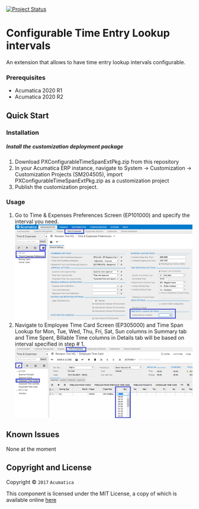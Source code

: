 [![Project Status](http://opensource.box.com/badges/active.svg)](http://opensource.box.com/badges)

Configurable Time Entry Lookup intervals 
==================================
An extension that allows to have time entry lookup intervals configurable.

### Prerequisites
* Acumatica 2020 R1
* Acumatica 2020 R2

Quick Start
-----------

### Installation

##### Install the customization deployment package
1. Download PXConfigurableTimeSpanExtPkg.zip from this repository
2. In your Acumatica ERP instance, navigate to System -> Customization -> Customization Projects (SM204505), import PXConfigurableTimeSpanExtPkg.zip as a customization project
3. Publish the customization project.

### Usage

1. Go to Time & Expenses Preferences Screen (EP101000) and specify the interval you need.
![Screenshot](/_ReadMeImages/EP101000.png)
2. Navigate to Employee Time Card Screen (EP305000) and Time Span Lookup for Mon, Tue, Wed, Thu, Fri, Sat, Sun columns in Summary tab and Time Spent, Billable Time columns in Details tab will be based on interval specified in step # 1.
![Screenshot](/_ReadMeImages/EP305000.png)

Known Issues
------------
None at the moment

## Copyright and License

Copyright © `2017` `Acumatica`

This component is licensed under the MIT License, a copy of which is available online [here](LICENSE.md)

